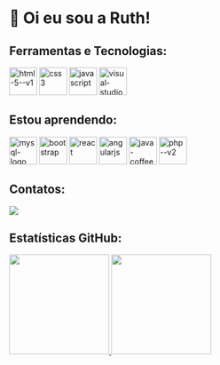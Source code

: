 <h1>👋 Oi eu sou a Ruth!</h1>

<h2>Ferramentas e Tecnologias:</h2>
<p float="left">
<img  width ="50"  height="50" src="https://img.icons8.com/color/48/html-5--v1.png"  alt ="html-5--v1" />
<img width="50" height="50" src="https://img.icons8.com/fluency/48/css3.png" alt="css3"/>
<img width="50" height="50" src="https://img.icons8.com/fluency/48/javascript.png" alt="javascript"/>
<img width="50" height="50" src="https://img.icons8.com/color/48/visual-studio--v1.png" alt="visual-studio--v1"/>
</p>

<h2>Estou aprendendo:</h2>
<p float="left">
<img width="50" height="50" src="https://img.icons8.com/color/48/mysql-logo.png" alt="mysql-logo"/>
<img width="50" height="50" src="https://img.icons8.com/nolan/64/bootstrap.png" alt="bootstrap"/>
<img width="50" height="50" src="https://img.icons8.com/officel/16/react.png" alt="react"/>
<img width="50" height="50" src="https://img.icons8.com/fluency/48/angularjs.png" alt="angularjs"/>
<img width="50" height="50" src="https://img.icons8.com/color/48/java-coffee-cup-logo--v1.png" alt="java-coffee-cup-logo--v1"/>
<img width="50" height="50" src="https://img.icons8.com/nolan/64/php--v2.png" alt="php--v2"/>
</p>     

<h2>Contatos:</h2>
<div>
<a href="https://www.linkedin.com/in/ruth-santana-182399241" target="_blank"><img loading="lazy" src="https://img.shields.io/badge/-LinkedIn-%230077B5?style=for-the-badge&logo=linkedin&logoColor=white" target="_blank"></a>   
</div>

<h2>Estatísticas GitHub:</h2>

<div>
<a href="https://github.com/ruthsantanasilva">
<img loading="lazy" height="180em" src="https://github-readme-stats.vercel.app/api/top-langs/?username=ruthsantanasilva&layout=compact&langs_count=7&theme=dracula"/>
<img loading="lazy" height="180em" src="https://github-readme-stats.vercel.app/api?username=ruthsantanasilva&show_icons=true&theme=dracula&include_all_commits=true&count_private=true"/>
</div>
          
 
<!---
ruthsantanasilva/ruthsantanasilva is a ✨ special ✨ repository because its `README.md` (this file) appears on your GitHub profile.
You can click the Preview link to take a look at your changes.
--->
